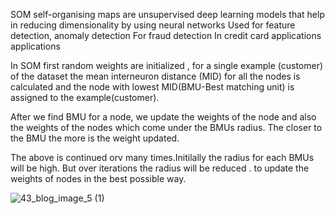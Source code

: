 SOM self-organising maps are unsupervised deep learning models that help in reducing dimensionality  by using neural networks
Used for feature detection,  anomaly detection
For fraud detection In credit card applications applications


In SOM first random weights are initialized , for a single example (customer) of the dataset the mean interneuron distance (MID) for all the nodes is calculated and the node with lowest MID(BMU-Best matching unit) is assigned to the example(customer).

After we find BMU for a node, we update the weights of the node and also the weights of the nodes which come under the BMUs radius. The closer to the BMU the more is the weight updated. 

The above is continued orv many times.Initilally the radius for each BMUs will  be high. But over iterations the radius will be reduced . to update the weights of nodes in the best possible way.

![43_blog_image_5 (1)](https://user-images.githubusercontent.com/85345738/136848487-100b5dc3-dc09-48c2-9206-8ae3ca13aae5.png)
